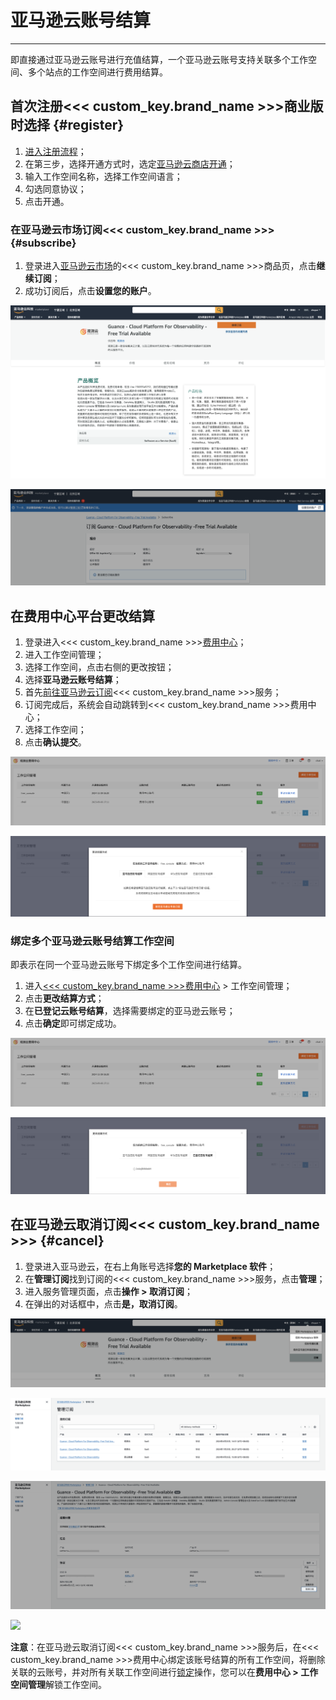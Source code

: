 # 亚马逊云账号结算
---

即直接通过亚马逊云账号进行充值结算，一个亚马逊云账号支持关联多个工作空间、多个站点的工作空间进行费用结算。

## 首次注册<<< custom_key.brand_name >>>商业版时选择 {#register}

1. [进入注册流程](../../plans/commercial-register.md)；
2. 在第三步，选择开通方式时，选定[亚马逊云商店开通](#subscribe)；
3. 输入工作空间名称，选择工作空间语言；
4. 勾选同意协议；
5. 点击开通。


### 在亚马逊云市场订阅<<< custom_key.brand_name >>> {#subscribe}

1. 登录进入[亚马逊云市场](https://awsmarketplace.amazonaws.cn/marketplace/pp/prodview-duyx7ds3f3cq2)的<<< custom_key.brand_name >>>商品页，点击**继续订阅**；
2. 成功订阅后，点击**设置您的账户**。

![](../img/8.space_4.png)


![](../img/8.space_9.png)

## 在费用中心平台更改结算

1. 登录进入<<< custom_key.brand_name >>>[费用中心](https://boss.guance.com)；
2. 进入工作空间管理；
3. 选择工作空间，点击右侧的更改按钮；
4. 选择**亚马逊云账号结算**；
5. 首先[前往亚马逊云订阅](#subscribe)<<< custom_key.brand_name >>>服务；
6. 订阅完成后，系统会自动跳转到<<< custom_key.brand_name >>>费用中心；
7. 选择工作空间；
8. 点击**确认提交**。


![](../img/10.aws_change_1.png)



![](../img/15.aws_register_10.1.png)




### 绑定多个亚马逊云账号结算工作空间

即表示在同一个亚马逊云账号下绑定多个工作空间进行结算。

1. 进入[<<< custom_key.brand_name >>>费用中心](https://boss.guance.com/#/signin) > 工作空间管理；
2. 点击**更改结算方式**；
3. 在**已登记云账号结算**，选择需要绑定的亚马逊云账号；
4. 点击**确定**即可绑定成功。

![](../img/10.aws_change_1.png)

![](../img/10.aws_change_2.png)




## 在亚马逊云取消订阅<<< custom_key.brand_name >>> {#cancel}

1. 登录进入亚马逊云，在右上角账号选择**您的 Marketplace 软件**；
2. 在**管理订阅**找到订阅的<<< custom_key.brand_name >>>服务，点击**管理**；
3. 进入服务管理页面，点击**操作 > 取消订阅**；
4. 在弹出的对话框中，点击**是，取消订阅**。

![](../img/8.space_13.png)



![](../img/8.space_14.png)


![](../img/8.space_15.png)


<img src="../../img/8.space_16.png" width="60%" >


**注意**：在亚马逊云取消订阅<<< custom_key.brand_name >>>服务后，在<<< custom_key.brand_name >>>费用中心绑定该账号结算的所有工作空间，将删除关联的云账号，并对所有关联工作空间进行[锁定](../../billing-center/workspace-management.md#workspace-lock)操作，您可以在**费用中心 > 工作空间管理**解锁工作空间。


